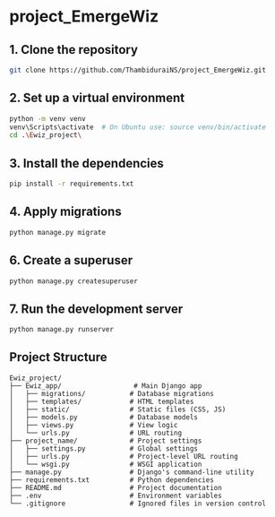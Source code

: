 
# project_EmergeWiz

## 1. Clone the repository

```bash
git clone https://github.com/ThambiduraiNS/project_EmergeWiz.git
```

## 2. Set up a virtual environment

```bash
python -m venv venv
venv\Scripts\activate  # On Ubuntu use: source venv/bin/activate
cd .\Ewiz_project\
```

## 3. Install the dependencies

```bash
pip install -r requirements.txt
```

## 4. Apply migrations

```bash
python manage.py migrate
```

## 6. Create a superuser

```bash
python manage.py createsuperuser
```

## 7. Run the development server

```bash
python manage.py runserver
```

## Project Structure

```
Ewiz_project/
├── Ewiz_app/                  # Main Django app
│   ├── migrations/           # Database migrations
│   ├── templates/            # HTML templates
│   ├── static/               # Static files (CSS, JS)
│   ├── models.py             # Database models
│   ├── views.py              # View logic
│   └── urls.py               # URL routing
├── project_name/             # Project settings
│   ├── settings.py           # Global settings
│   ├── urls.py               # Project-level URL routing
│   └── wsgi.py               # WSGI application
├── manage.py                 # Django's command-line utility
├── requirements.txt          # Python dependencies
├── README.md                 # Project documentation
├── .env                      # Environment variables
└── .gitignore                # Ignored files in version control
```
